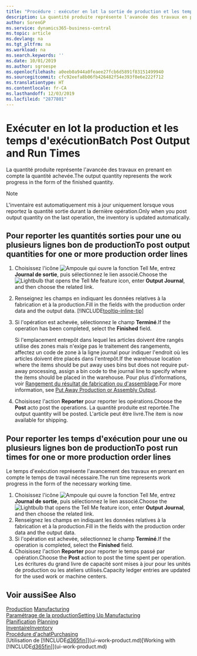 ```yaml
---
title: "Procédure : exécuter en lot la sortie de production et les temps d'exécution | Microsoft Docs"
description: La quantité produite représente l'avancée des travaux en prenant en compte la quantité achevée.
author: SorenGP
ms.service: dynamics365-business-central
ms.topic: article
ms.devlang: na
ms.tgt_pltfrm: na
ms.workload: na
ms.search.keywords: ''
ms.date: 10/01/2019
ms.author: sgroespe
ms.openlocfilehash: a0eeb0a944a0feaee27fcb6d5891f83151499940
ms.sourcegitcommit: cfc92eefa8b06fb426482f54e393f0e6e222f712
ms.translationtype: HT
ms.contentlocale: fr-CA
ms.lasthandoff: 12/03/2019
ms.locfileid: "2877801"
---
```

# <a name="batch-post-output-and-run-times"></a><span data-ttu-id="2eca2-103">Exécuter en lot la production et les temps d'exécution</span><span class="sxs-lookup"><span data-stu-id="2eca2-103">Batch Post Output and Run Times</span></span>
<span data-ttu-id="2eca2-104">La quantité produite représente l'avancée des travaux en prenant en compte la quantité achevée.</span><span class="sxs-lookup"><span data-stu-id="2eca2-104">The output quantity represents the work progress in the form of the finished quantity.</span></span>  

> [!NOTE]
> <span data-ttu-id="2eca2-105">L'inventaire est automatiquement mis à jour uniquement lorsque vous reportez la quantité sortie durant la dernière opération.</span><span class="sxs-lookup"><span data-stu-id="2eca2-105">Only when you post output quantity on the last operation, the inventory is updated automatically.</span></span>  

## <a name="to-post-output-quantities-for-one-or-more-production-order-lines"></a><span data-ttu-id="2eca2-106">Pour reporter les quantités sorties pour une ou plusieurs lignes bon de production</span><span class="sxs-lookup"><span data-stu-id="2eca2-106">To post output quantities for one or more production order lines</span></span>
1. <span data-ttu-id="2eca2-107">Choisissez l'icône ![Ampoule qui ouvre la fonction Tell Me](media/ui-search/search_small.png "Dites-moi ce que vous voulez faire"), entrez **Journal de sortie**, puis sélectionnez le lien associé.</span><span class="sxs-lookup"><span data-stu-id="2eca2-107">Choose the ![Lightbulb that opens the Tell Me feature](media/ui-search/search_small.png "Tell me what you want to do") icon, enter **Output Journal**, and then choose the related link.</span></span>  
2. <span data-ttu-id="2eca2-108">Renseignez les champs en indiquant les données relatives à la fabrication et à la production.</span><span class="sxs-lookup"><span data-stu-id="2eca2-108">Fill in the fields with the production order data and the output data.</span></span> [!INCLUDE[tooltip-inline-tip](includes/tooltip-inline-tip_md.md)]
3. <span data-ttu-id="2eca2-109">Si l'opération est achevée, sélectionnez le champ **Terminé**.</span><span class="sxs-lookup"><span data-stu-id="2eca2-109">If the operation has been completed, select the **Finished** field.</span></span>  

    <span data-ttu-id="2eca2-110">Si l'emplacement entrepôt dans lequel les articles doivent être rangés utilise des zones mais n'exige pas le traitement des rangements, affectez un code de zone à la ligne journal pour indiquer l'endroit où les articles doivent être placés dans l'entrepôt.</span><span class="sxs-lookup"><span data-stu-id="2eca2-110">If the warehouse location where the items should be put away uses bins but does not require put-away processing,  assign a bin code to the journal line to specify where the items should be placed in the warehouse.</span></span> <span data-ttu-id="2eca2-111">Pour plus d'informations, voir [Rangement du résultat de fabrication ou d'assemblage](warehouse-how-to-put-away-production-output.md).</span><span class="sxs-lookup"><span data-stu-id="2eca2-111">For more information, see [Put Away Production or Assembly Output](warehouse-how-to-put-away-production-output.md).</span></span>  

4. <span data-ttu-id="2eca2-112">Choisissez l'action **Reporter** pour reporter les opérations.</span><span class="sxs-lookup"><span data-stu-id="2eca2-112">Choose the **Post** acto post the operations.</span></span> <span data-ttu-id="2eca2-113">La quantité produite est reportée.</span><span class="sxs-lookup"><span data-stu-id="2eca2-113">The output quantity will be posted.</span></span> <span data-ttu-id="2eca2-114">L'article peut être livré.</span><span class="sxs-lookup"><span data-stu-id="2eca2-114">The item is now available for shipping.</span></span>  

## <a name="to-post-run-times-for-one-or-more-production-order-lines"></a><span data-ttu-id="2eca2-115">Pour reporter les temps d'exécution pour une ou plusieurs lignes bon de production</span><span class="sxs-lookup"><span data-stu-id="2eca2-115">To post run times for one or more production order lines</span></span>
<span data-ttu-id="2eca2-116">Le temps d'exécution représente l'avancement des travaux en prenant en compte le temps de travail nécessaire.</span><span class="sxs-lookup"><span data-stu-id="2eca2-116">The run time represents work progress in the form of the necessary working time.</span></span>    

1.  <span data-ttu-id="2eca2-117">Choisissez l'icône ![Ampoule qui ouvre la fonction Tell Me](media/ui-search/search_small.png "Dites-moi ce que vous voulez faire"), entrez **Journal de sortie**, puis sélectionnez le lien associé.</span><span class="sxs-lookup"><span data-stu-id="2eca2-117">Choose the ![Lightbulb that opens the Tell Me feature](media/ui-search/search_small.png "Tell me what you want to do") icon, enter **Output Journal**, and then choose the related link.</span></span>  
2. <span data-ttu-id="2eca2-118">Renseignez les champs en indiquant les données relatives à la fabrication et à la production.</span><span class="sxs-lookup"><span data-stu-id="2eca2-118">Fill in the fields with the production order data and the output data.</span></span>  
3.  <span data-ttu-id="2eca2-119">Si l'opération est achevée, sélectionnez le champ **Terminé**.</span><span class="sxs-lookup"><span data-stu-id="2eca2-119">If the operation is completed, select the **Finished** field.</span></span>  
4. <span data-ttu-id="2eca2-120">Choisissez l'action **Reporter** pour reporter le temps passé par opération.</span><span class="sxs-lookup"><span data-stu-id="2eca2-120">Choose the **Post** action to post the time spent per operation.</span></span> <span data-ttu-id="2eca2-121">Les écritures du grand livre de capacité sont mises à jour pour les unités de production ou les ateliers utilisés.</span><span class="sxs-lookup"><span data-stu-id="2eca2-121">Capacity ledger entries are updated for the used work or machine centers.</span></span>

## <a name="see-also"></a><span data-ttu-id="2eca2-122">Voir aussi</span><span class="sxs-lookup"><span data-stu-id="2eca2-122">See Also</span></span>  
<span data-ttu-id="2eca2-123">[Production](production-manage-manufacturing.md)  </span><span class="sxs-lookup"><span data-stu-id="2eca2-123">[Manufacturing](production-manage-manufacturing.md)  </span></span>  
[<span data-ttu-id="2eca2-124">Paramétrage de la production</span><span class="sxs-lookup"><span data-stu-id="2eca2-124">Setting Up Manufacturing</span></span>](production-configure-production-processes.md)  
<span data-ttu-id="2eca2-125">[Planification](production-planning.md)    </span><span class="sxs-lookup"><span data-stu-id="2eca2-125">[Planning](production-planning.md)    </span></span>  
[<span data-ttu-id="2eca2-126">Inventaire</span><span class="sxs-lookup"><span data-stu-id="2eca2-126">Inventory</span></span>](inventory-manage-inventory.md)  
[<span data-ttu-id="2eca2-127">Procédure d'achat</span><span class="sxs-lookup"><span data-stu-id="2eca2-127">Purchasing</span></span>](purchasing-manage-purchasing.md)  
<span data-ttu-id="2eca2-128">[Utilisation de [!INCLUDE[d365fin](includes/d365fin_md.md)]](ui-work-product.md)</span><span class="sxs-lookup"><span data-stu-id="2eca2-128">[Working with [!INCLUDE[d365fin](includes/d365fin_md.md)]](ui-work-product.md)</span></span>
